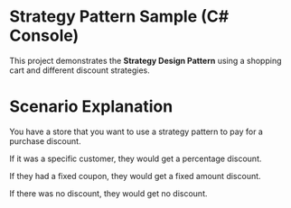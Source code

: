 ﻿# Strategy Pattern Sample (C# Console)

This project demonstrates the **Strategy Design Pattern** using a shopping cart and different discount strategies.

# Scenario Explanation

You have a store that you want to use a strategy pattern to pay for a purchase discount.

If it was a specific customer, they would get a percentage discount.

If they had a fixed coupon, they would get a fixed amount discount.

If there was no discount, they would get no discount.